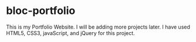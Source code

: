 # bloc-portfolio

This is my Portfolio Website. 
I will be adding more projects later. 
I have used HTML5, CSS3, javaScript, and jQuery for this project.
